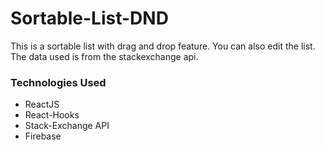 # Sortable-List-DND

This is a sortable list with drag and drop feature. You can also edit the list. The data used is from the stackexchange api.

### Technologies Used
* ReactJS
* React-Hooks
* Stack-Exchange API
* Firebase
